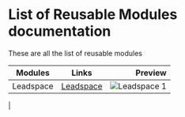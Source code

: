 # List of Reusable Modules documentation

These are all the list of reusable modules

| Modules        | Links           | Preview  |
| ------------- |:-------------:| -----:|
| Leadspace      | [Leadspace](./documentation/leadspace.md) | ![Leadspace 1](https://github.com/pagevamp/outside-web-ui-kit/blob/dev/wp-content/themes/sage10/resources/images/preview/leadspace.png)
 |
